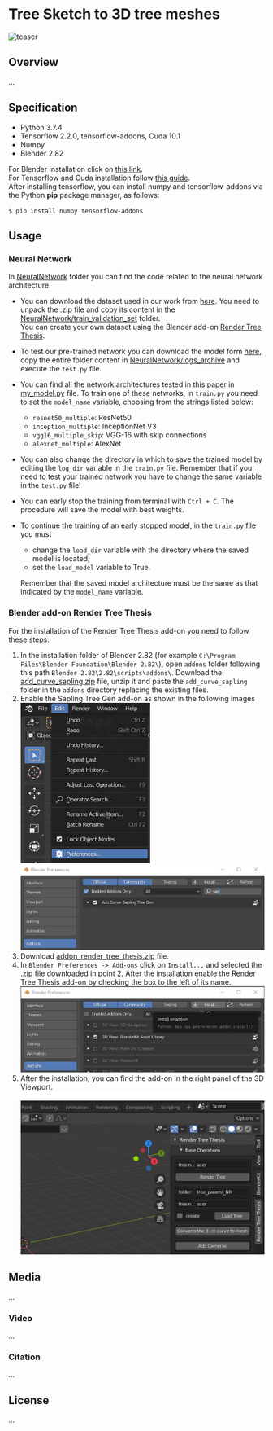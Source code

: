 # Tree Sketch to 3D tree meshes
![teaser](https://user-images.githubusercontent.com/88141714/127903685-1d0aa283-2ecb-4cc0-9ccd-a436e3e60aaa.jpg)

## Overview
...

## Specification
* Python 3.7.4
* Tensorflow 2.2.0, tensorflow-addons, Cuda 10.1
* Numpy
* Blender 2.82

For Blender installation click on [this link](https://download.blender.org/release/Blender2.82/).  
For Tensorflow and Cuda installation follow [this guide](https://www.tensorflow.org/install/pip).  
After installing tensorflow, you can install numpy and tensorflow-addons via the Python **pip** package manager, as follows:
```
$ pip install numpy tensorflow-addons
```

## Usage
### Neural Network
In [NeuralNetwork](NeuralNetwork) folder you can find the code related to the neural network architecture.  
* You can download the dataset used in our work from [here](). You need to unpack the .zip file and copy its content in the [NeuralNetwork/train_validation_set](NeuralNetwork/train_validation_set) folder.  
You can create your own dataset using the Blender add-on [Render Tree Thesis]().
* To test our pre-trained network you can download the model form [here](), copy the entire folder content in [NeuralNetwork/logs_archive](NeuralNetwork/logs_archive) and execute the `test.py` file.
* You can find all the network architectures tested in this paper in [my_model.py](NeuralNetwork/models/my_model.py) file. To train one of these networks, in `train.py` you need to set the `model_name` variable, choosing from the strings listed below:
  * `resnet50_multiple`: ResNet50
  * `inception_multiple`: InceptionNet V3
  * `vgg16_multiple_skip`: VGG-16 with skip connections
  * `alexnet_multiple`: AlexNet
* You can also change the directory in which to save the trained model by editing the `log_dir` variable in the `train.py` file. Remember that if you need to test your trained network you have to change the same variable in the `test.py` file!
* You can early stop the training from terminal with `Ctrl + C`. The procedure will save the model with best weights.
* To continue the training of an early stopped model, in the `train.py` file you must
  * change the `load_dir` variable with the directory where the saved model is located;
  * set the `load_model` variable to True.

  Remember that the saved model architecture must be the same as that indicated by the `model_name` variable.
<inserire indicazioni per il download del dataset e del modello. Inserire indicazioni sulla struttura della cartella di test>
 
### Blender add-on Render Tree Thesis
 For the installation of the Render Tree Thesis add-on you need to follow these steps:
 1. In the installation folder of Blender 2.82 (for example `C:\Program Files\Blender Foundation\Blender 2.82\`), open `addons` folder following this path `Blender 2.82\2.82\scripts\addons\`. Download the [add_curve_sapling.zip]() file, unzip it and paste the `add_curve_sapling` folder in the `addons` directory replacing the existing files.
 2. Enable the Sapling Tree Gen add-on as shown in the following images  
![sapling_addon_1](imgs/sapling_addon_1.png)  ![sapling_addon_2](imgs/sapling_addon_2.png)
 3. Download [addon_render_tree_thesis.zip]() file.
 4. In `Blender Preferences -> Add-ons` click on `Install...` and selected the .zip file downloaded in point 2. After the installation enable the Render Tree Thesis add-on by checking the box to the left of its name.  
 ![sapling_addon_3](imgs/sapling_addon_3.png)
 5. After the installation, you can find the add-on in the right panel of the 3D Viewport.  
 ![sapling_addon_4](imgs/sapling_addon_4.png)

## Media
...

### Video
...

### Citation
...

## License
...
